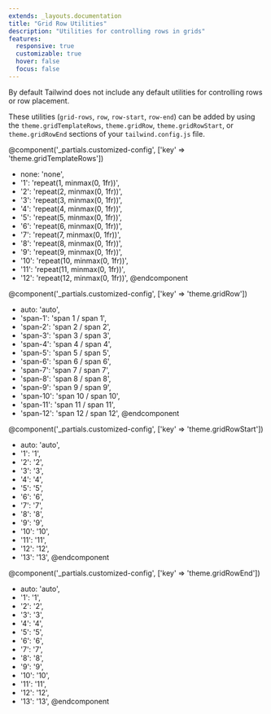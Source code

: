 ```yaml
---
extends: _layouts.documentation
title: "Grid Row Utilities"
description: "Utilities for controlling rows in grids"
features:
  responsive: true
  customizable: true
  hover: false
  focus: false
---
```


By default Tailwind does not include any default utilities for controlling rows or row placement.

These utilities (`grid-rows`, `row`, `row-start`, `row-end`) can be added by using the `theme.gridTemplateRows`, `theme.gridRow`, `theme.gridRowStart`, or `theme.gridRowEnd` sections of your `tailwind.config.js` file.

@component('_partials.customized-config', ['key' => 'theme.gridTemplateRows'])
+ none: 'none',
+ '1': 'repeat(1, minmax(0, 1fr))',
+ '2': 'repeat(2, minmax(0, 1fr))',
+ '3': 'repeat(3, minmax(0, 1fr))',
+ '4': 'repeat(4, minmax(0, 1fr))',
+ '5': 'repeat(5, minmax(0, 1fr))',
+ '6': 'repeat(6, minmax(0, 1fr))',
+ '7': 'repeat(7, minmax(0, 1fr))',
+ '8': 'repeat(8, minmax(0, 1fr))',
+ '9': 'repeat(9, minmax(0, 1fr))',
+ '10': 'repeat(10, minmax(0, 1fr))',
+ '11': 'repeat(11, minmax(0, 1fr))',
+ '12': 'repeat(12, minmax(0, 1fr))',
@endcomponent

@component('_partials.customized-config', ['key' => 'theme.gridRow'])
+ auto: 'auto',
+ 'span-1': 'span 1 / span 1',
+ 'span-2': 'span 2 / span 2',
+ 'span-3': 'span 3 / span 3',
+ 'span-4': 'span 4 / span 4',
+ 'span-5': 'span 5 / span 5',
+ 'span-6': 'span 6 / span 6',
+ 'span-7': 'span 7 / span 7',
+ 'span-8': 'span 8 / span 8',
+ 'span-9': 'span 9 / span 9',
+ 'span-10': 'span 10 / span 10',
+ 'span-11': 'span 11 / span 11',
+ 'span-12': 'span 12 / span 12',
@endcomponent

@component('_partials.customized-config', ['key' => 'theme.gridRowStart'])
+ auto: 'auto',
+ '1': '1',
+ '2': '2',
+ '3': '3',
+ '4': '4',
+ '5': '5',
+ '6': '6',
+ '7': '7',
+ '8': '8',
+ '9': '9',
+ '10': '10',
+ '11': '11',
+ '12': '12',
+ '13': '13',
@endcomponent

@component('_partials.customized-config', ['key' => 'theme.gridRowEnd'])
+ auto: 'auto',
+ '1': '1',
+ '2': '2',
+ '3': '3',
+ '4': '4',
+ '5': '5',
+ '6': '6',
+ '7': '7',
+ '8': '8',
+ '9': '9',
+ '10': '10',
+ '11': '11',
+ '12': '12',
+ '13': '13',
@endcomponent
